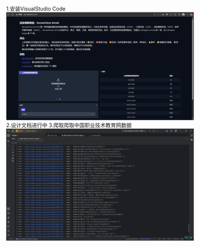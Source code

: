 1.安装VisualStudio Code
![img_33.png](img_33.png)
2.设计文档进行中
3.爬取爬取中国职业技术教育网数据
![img_34.png](img_34.png)